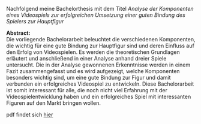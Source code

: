 Nachfolgend meine Bachelorthesis mit dem Titel *Analyse der Komponenten eines Videospiels zur erfolgreichen Umsetzung einer guten Bindung des Spielers zur Hauptfigur*


**Abstract:**  
Die vorliegende Bachelorarbeit beleuchtet die verschiedenen Komponenten,
die wichtig für eine gute Bindung zur Hauptfigur sind und deren Einfluss
auf den Erfolg von Videospielen. Es werden die theoretischen Grundlagen
erläutert und anschließend in einer Analyse anhand dreier Spiele untersucht.
Die in der Analyse gewonnenen Erkenntnisse werden in einem Fazit zusammengefasst
und es wird aufgezeigt, welche Komponenten besonders wichtig
sind, um eine gute Bindung zur Figur und damit verbunden ein erfolgreiches
Videospiel zu entwickeln. Diese Bachelorarbeit ist somit interessant für alle,
die noch nicht viel Erfahrung mit der Videospielentwicklung haben und ein
erfolgreiches Spiel mit interessanten Figuren auf den Markt bringen wollen.

pdf findet sich [hier](Thesis_Linus_Ehmann.pdf)
